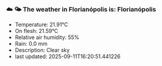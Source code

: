 ### ☁️ 🌤️  The weather in Florianópolis is: Florianópolis

- Temperature: 21.91°C
- On flesh: 21.59°C
- Relative air humidity: 55%
- Rain: 0.0 mm
- Description: Clear sky
- last updated: 2025-09-11T16:20:51.441226
